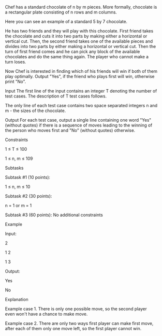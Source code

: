 Chef has a standard chocolate of n by m pieces. More formally, chocolate is a rectangular plate consisting of n rows and m columns.

Here you can see an example of a standard 5 by 7 chocolate.


He has two friends and they will play with this chocolate. First friend takes the chocolate and cuts it into two parts by making either a horizontal or vertical cut. Then, the second friend takes one of the available pieces and divides into two parts by either making a horizontal or vertical cut. Then the turn of first friend comes and he can pick any block of the available chocolates and do the same thing again. The player who cannot make a turn loses.

Now Chef is interested in finding which of his friends will win if both of them play optimally. Output "Yes", if the friend who plays first will win, otherwise print "No".

Input
The first line of the input contains an integer T denoting the number of test cases. The description of T test cases follows.

The only line of each test case contains two space separated integers n and m - the sizes of the chocolate.

Output
For each test case, output a single line containing one word "Yes" (without quotes) if there is a sequence of moves leading to the winning of the person who moves first and "No" (without quotes) otherwise.

Constraints

1 ≤ T ≤ 100

1 ≤ n, m ≤ 109

Subtasks

Subtask #1 (10 points):

1 ≤ n, m ≤ 10


Subtask #2 (30 points):

n = 1 or m = 1

Subtask #3 (60 points): No additional constraints

Example

Input:

2

1 2

1 3

Output:

Yes

No

Explanation

Example case 1. There is only one possible move, so the second player even won't have a chance to make move.

Example case 2. There are only two ways first player can make first move, after each of them only one move left, so the first player cannot win.
